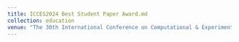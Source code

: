 ```yaml
---
title: ICCES2024 Best Student Paper Award.md
collection: education
venue: "The 30th International Conference on Computational & Experimental Engineering and Sciences (ICCES2024), Best Student Paper Award (最佳学生论文奖)"
---
```


